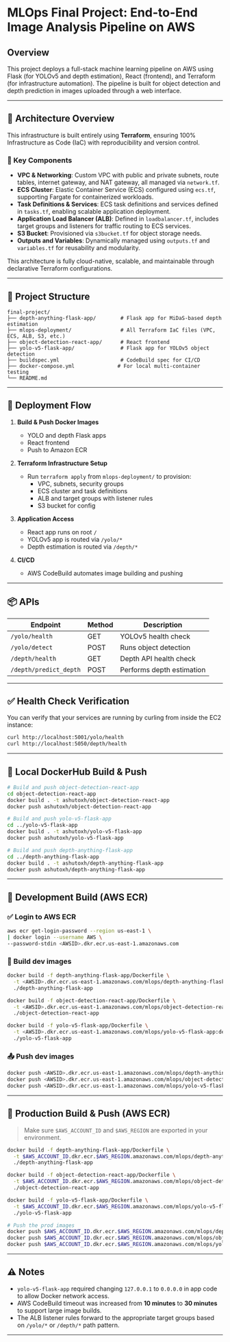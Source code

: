 # MLOps Final Project: End-to-End Image Analysis Pipeline on AWS

## Overview

This project deploys a full-stack machine learning pipeline on AWS using Flask (for YOLOv5 and depth estimation), React (frontend), and Terraform (for infrastructure automation). The pipeline is built for object detection and depth prediction in images uploaded through a web interface.

---

## 🧱 Architecture Overview

This infrastructure is built entirely using **Terraform**, ensuring 100% Infrastructure as Code (IaC) with reproducibility and version control.

### 🚀 Key Components

- **VPC & Networking**: Custom VPC with public and private subnets, route tables, internet gateway, and NAT gateway, all managed via `network.tf`.
- **ECS Cluster**: Elastic Container Service (ECS) configured using `ecs.tf`, supporting Fargate for containerized workloads.
- **Task Definitions & Services**: ECS task definitions and services defined in `tasks.tf`, enabling scalable application deployment.
- **Application Load Balancer (ALB)**: Defined in `loadbalancer.tf`, includes target groups and listeners for traffic routing to ECS services.
- **S3 Bucket**: Provisioned via `s3bucket.tf` for object storage needs.
- **Outputs and Variables**: Dynamically managed using `outputs.tf` and `variables.tf` for reusability and modularity.

This architecture is fully cloud-native, scalable, and maintainable through declarative Terraform configurations.

---

## 📁 Project Structure

```
final-project/
├── depth-anything-flask-app/        # Flask app for MiDaS-based depth estimation
├── mlops-deployment/                # All Terraform IaC files (VPC, ECS, ALB, S3, etc.)
├── object-detection-react-app/      # React frontend
├── yolo-v5-flask-app/               # Flask app for YOLOv5 object detection
├── buildspec.yml                    # CodeBuild spec for CI/CD
├── docker-compose.yml              # For local multi-container testing
└── README.md
```
---

## 🚀 Deployment Flow

1. **Build & Push Docker Images**
   - YOLO and depth Flask apps
   - React frontend
   - Push to Amazon ECR

2. **Terraform Infrastructure Setup**
   - Run `terraform apply` from `mlops-deployment/` to provision:
     - VPC, subnets, security groups
     - ECS cluster and task definitions
     - ALB and target groups with listener rules
     - S3 bucket for config

3. **Application Access**
   - React app runs on root `/`
   - YOLOv5 app is routed via `/yolo/*`
   - Depth estimation is routed via `/depth/*`

4. **CI/CD**
   - AWS CodeBuild automates image building and pushing

---

## 📦 APIs

| Endpoint                    | Method | Description                      |
|----------------------------|--------|----------------------------------|
| `/yolo/health`             | GET    | YOLOv5 health check              |
| `/yolo/detect`             | POST   | Runs object detection            |
| `/depth/health`            | GET    | Depth API health check           |
| `/depth/predict_depth`     | POST   | Performs depth estimation        |

---

## ✅ Health Check Verification

You can verify that your services are running by curling from inside the EC2 instance:

```bash
curl http://localhost:5001/yolo/health
curl http://localhost:5050/depth/health
```

---

## 🔧 Local DockerHub Build & Push

```bash
# Build and push object-detection-react-app
cd object-detection-react-app
docker build . -t ashutoxh/object-detection-react-app
docker push ashutoxh/object-detection-react-app

# Build and push yolo-v5-flask-app
cd ../yolo-v5-flask-app
docker build . -t ashutoxh/yolo-v5-flask-app
docker push ashutoxh/yolo-v5-flask-app

# Build and push depth-anything-flask-app
cd ../depth-anything-flask-app
docker build . -t ashutoxh/depth-anything-flask-app
docker push ashutoxh/depth-anything-flask-app
```

---

## 🧪 Development Build (AWS ECR)

### ✅ Login to AWS ECR

```bash
aws ecr get-login-password --region us-east-1 \
| docker login --username AWS \
--password-stdin <AWSID>.dkr.ecr.us-east-1.amazonaws.com
```

### 🐳 Build dev images

```bash
docker build -f depth-anything-flask-app/Dockerfile \
  -t <AWSID>.dkr.ecr.us-east-1.amazonaws.com/mlops/depth-anything-flask-app:dev \
  ./depth-anything-flask-app

docker build -f object-detection-react-app/Dockerfile \
  -t <AWSID>.dkr.ecr.us-east-1.amazonaws.com/mlops/object-detection-react-app:dev \
  ./object-detection-react-app

docker build -f yolo-v5-flask-app/Dockerfile \
  -t <AWSID>.dkr.ecr.us-east-1.amazonaws.com/mlops/yolo-v5-flask-app:dev \
  ./yolo-v5-flask-app
```

### 📤 Push dev images

```bash
docker push <AWSID>.dkr.ecr.us-east-1.amazonaws.com/mlops/depth-anything-flask-app:dev
docker push <AWSID>.dkr.ecr.us-east-1.amazonaws.com/mlops/object-detection-react-app:dev
docker push <AWSID>.dkr.ecr.us-east-1.amazonaws.com/mlops/yolo-v5-flask-app:dev
```

---

## 🚀 Production Build & Push (AWS ECR)

> Make sure `$AWS_ACCOUNT_ID` and `$AWS_REGION` are exported in your environment.

```bash
docker build -f depth-anything-flask-app/Dockerfile \
  -t $AWS_ACCOUNT_ID.dkr.ecr.$AWS_REGION.amazonaws.com/mlops/depth-anything-flask-app:prod \
  ./depth-anything-flask-app

docker build -f object-detection-react-app/Dockerfile \
  -t $AWS_ACCOUNT_ID.dkr.ecr.$AWS_REGION.amazonaws.com/mlops/object-detection-react-app:prod \
  ./object-detection-react-app

docker build -f yolo-v5-flask-app/Dockerfile \
  -t $AWS_ACCOUNT_ID.dkr.ecr.$AWS_REGION.amazonaws.com/mlops/yolo-v5-flask-app:prod \
  ./yolo-v5-flask-app
```

```bash
# Push the prod images
docker push $AWS_ACCOUNT_ID.dkr.ecr.$AWS_REGION.amazonaws.com/mlops/depth-anything-flask-app:prod
docker push $AWS_ACCOUNT_ID.dkr.ecr.$AWS_REGION.amazonaws.com/mlops/object-detection-react-app:prod
docker push $AWS_ACCOUNT_ID.dkr.ecr.$AWS_REGION.amazonaws.com/mlops/yolo-v5-flask-app:prod
```

---

## ⚠️ Notes

- `yolo-v5-flask-app` required changing `127.0.0.1` to `0.0.0.0` in app code to allow Docker network access.
- AWS CodeBuild timeout was increased from **10 minutes** to **30 minutes** to support large image builds.
- The ALB listener rules forward to the appropriate target groups based on `/yolo/*` or `/depth/*` path pattern.

---
